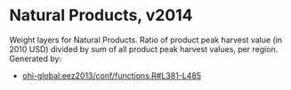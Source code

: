 Natural Products, v2014
====

Weight layers for Natural Products. Ratio of product peak harvest value (in 2010 USD) divided by sum of all product peak harvest values, per region. Generated by:

* [ohi-global:eez2013/conf/functions.R#L381-L485](
https://github.com/bbest/ohi-global/blob/a9b4886ba60a78002f95e6093bb5c28f9056104d/eez2013/conf/functions.R#L381-L485)
